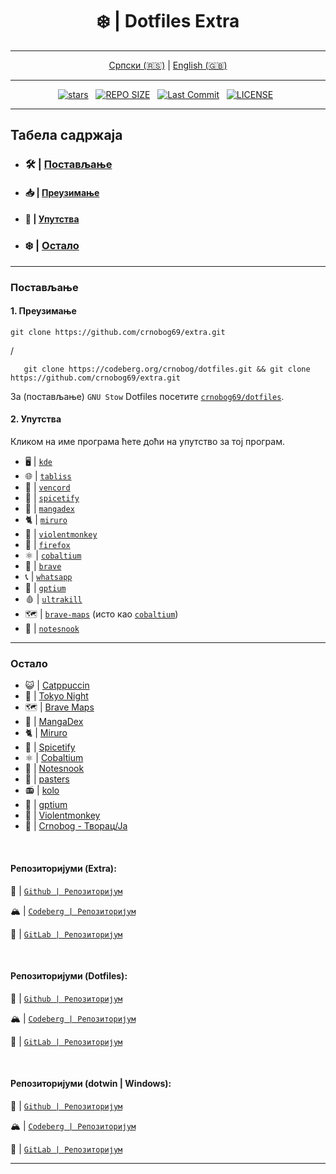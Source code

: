<div align="center">

# ❄️ | Dotfiles Extra

</div>

<div align="center">

---

[Српски (🇷🇸)](README.md) | [English (🇬🇧)](README-en.md)

---

</div>

<div align="center">
<p>
<a href="https://github.com/crnobog69/extra/stargazers"><img src="https://img.shields.io/github/stars/crnobog69/extra?style=for-the-badge&logo=starship&color=C9CBFF&logoColor=C9CBFF&labelColor=302D41" alt="stars"><a>&nbsp;&nbsp;
<a href="https://github.com/crnobog69/extra/"><img src="https://img.shields.io/github/repo-size/crnobog69/extra?style=for-the-badge&logo=linux&logoColor=f9e2af&label=Size&labelColor=302D41&color=f9e2af" alt="REPO SIZE"></a>&nbsp;&nbsp;
<a href="https://github.com/crnobog69/extra/commits/main/"><img src="https://img.shields.io/github/last-commit/crnobog69/extra?style=for-the-badge&logo=github&logoColor=eba0ac&label=Last%20Commit&labelColor=302D41&color=eba0ac" alt="Last Commit"></a>&nbsp;&nbsp;
<a href="https://github.com/crnobog69/extra/LICENSE"><img src="https://img.shields.io/github/license/crnobog69/extra?style=for-the-badge&logo=&color=CBA6F7&logoColor=CBA6F7&labelColor=302D41" alt="LICENSE"></a>&nbsp;&nbsp;
</p>
</div>

---

## Табела садржаја

- ### 🛠️ | [Постављање](#постављање)

- #### 📥 | [Преузимање](#преузимање)

- #### 📜 | [Упутства](#упутства)

- ### ❄️ | [Остало](#остало)

---

### Постављање

#### 1. Преузимање

```
git clone https://github.com/crnobog69/extra.git
```

/

```
   git clone https://codeberg.org/crnobog/dotfiles.git && git clone https://github.com/crnobog69/extra.git
```

За (постављање) `GNU Stow` Dotfiles посетите [`crnobog69/dotfiles`](https://github.com/crnobog69/dotfiles).

#### 2. Упутства

Кликом на име програма ћете доћи на упутство за тој програм.

- 🖥️ | [`kde`](kde/README.md)
- 🌐 | [`tabliss`](tabliss/README.md)
- 💬 | [`vencord`](vencord/README.md)
- 🎵 | [`spicetify`](spicetify/README.md)
- 🐇 | [`mangadex`](mangadex/README.md)
- 🐈 | [`miruro`](miruro/README.md)
- 🐒 | [`violentmonkey`](violentmonkey/README.md)
- 🦊 | [`firefox`](firefox/README.md)
- ⚛️ | [`cobaltium`](https://github.com/crnobog69/cobaltium)
- 🦁 | [`brave`](brave/README.md)
- 📞 | [`whatsapp`](whatsapp/README.md)
- 🤖 | [`gptium`](gptium/README.md)
- 🩸 | [`ultrakill`](ultrakill/)
- 🗺️ | [`brave-maps`](brave-maps) (исто као [`cobaltium`](https://github.com/crnobog69/cobaltium))
- 📝 | [`notesnook`](notesnook/README.md)

---

### Остало

- 😺 | [Catppuccin](https://github.com/catppuccin)
- 🗼 | [Tokyo Night](https://github.com/tokyo-night)
- 🗺️ | [Brave Maps](https://github.com/stignarnia/add-maps-links-brave-search)
- 🐇 | [MangaDex](https://github.com/crnobog69/mangadex)
- 🐈 | [Miruro](https://github.com/crnobog69/miruro-catppuccin)
- 🎵 | [Spicetify](https://github.com/spicetify/cli)
- ⚛️ | [Cobaltium](https://github.com/crnobog69/cobaltium)
- 📝 | [Notesnook](https://github.com/crnobog69/notesnook)
- 🦀 | [pasters](https://github.com/crnobog69/pasters-terminal)
- 📻 | [kolo](https://github.com/crnobog69/kolo)
- 🤖 | [gptium](https://github.com/crnobog69/gptium)
- 🐒 | [Violentmonkey](https://github.com/crnobog69/violentmonkey-mocha)
- 🦊 | [Crnobog - Творац/Ја](https://github.com/crnobog69)

<br>

#### Репозиторијуми (Extra):

🐙 | [`Github | Репозиторијум`](https://github.com/crnobog69/extra)

🏔️ | [`Codeberg | Репозиторијум`](https://codeberg.org/crnobog/extra)

🦊 | [`GitLab | Репозиторијум`](https://gitlab.com/crnobog/extra)

<br>

#### Репозиторијуми (Dotfiles):

🐙 | [`Github | Репозиторијум`](https://github.com/crnobog69/dotfiles)

🏔️ | [`Codeberg | Репозиторијум`](https://codeberg.org/crnobog/dotfiles)

🦊 | [`GitLab | Репозиторијум`](https://gitlab.com/crnobog/dotfiles)

<br>

#### Репозиторијуми (dotwin | Windows):

🐙 | [`Github | Репозиторијум`](https://github.com/crnobog69/dotwin)

🏔️ | [`Codeberg | Репозиторијум`](https://codeberg.org/crnobog/dotwin)

🦊 | [`GitLab | Репозиторијум`](https://gitlab.com/crnobog/dotwin)

---
